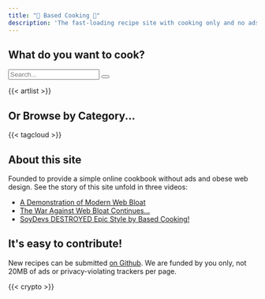 ```yaml
---
title: "🍲 Based Cooking 🍳"
description: 'The fast-loading recipe site with cooking only and no ads.'
---
```


## What do you want to cook?

<div class="search js-only">
  <input type="text" id="search" placeholder="Search...">
  <button id="clear-search">
    <svg xmlns="http://www.w3.org/2000/svg" class="ionicon" viewBox="0 0 512 512"><title>Backspace</title><path d="M135.19 390.14a28.79 28.79 0 0021.68 9.86h246.26A29 29 0 00432 371.13V140.87A29 29 0 00403.13 112H156.87a28.84 28.84 0 00-21.67 9.84v0L46.33 256l88.86 134.11z" fill="none" stroke="currentColor" stroke-linejoin="round" stroke-width="32"></path><path fill="none" stroke="currentColor" stroke-linecap="round" stroke-linejoin="round" stroke-width="32" d="M336.67 192.33L206.66 322.34M336.67 322.34L206.66 192.33M336.67 192.33L206.66 322.34M336.67 322.34L206.66 192.33"></path></svg>
  </button>
</div>

<script>
// @license magnet:?xt=urn:btih:5ac446d35272cc2e4e85e4325b146d0b7ca8f50c&dn=unlicense.txt Unlicense

document.addEventListener("DOMContentLoaded", () => {
  for (e of document.getElementsByClassName("js-only")) {
    e.classList.remove("js-only");
  }

  const recipes = document.querySelectorAll("#artlist li");
  const search = document.getElementById("search");
  const clearSearch = document.getElementById("clear-search");
  const artlist = document.getElementById("artlist");

  search.addEventListener("input", () => {
    // grab search input value
    const searchText = search.value.toLowerCase().trim();
    const searchTerms = searchText.split(" ");
    const hasFilter = searchText.length > 0;

    artlist.classList.toggle("list-searched", hasFilter);

    // for each recipe hide all but matched
    recipes.forEach(recipe => {
      const searchString = `${recipe.textContent} ${recipe.dataset.tags}`.toLowerCase();
      const isMatch = searchTerms.every(term => searchString.includes(term));

      recipe.hidden = !isMatch;
      recipe.classList.toggle("matched-recipe", hasFilter && isMatch);
    })
  })

  clearSearch.addEventListener("click", () => {
    search.value = "";
    recipes.forEach(recipe => {
      recipe.hidden = false;
      recipe.classList.remove("matched-recipe");
    })

    artlist.classList.remove("list-searched");
  })
})
// @license-end
</script>

{{< artlist >}}

## Or Browse by Category...

{{< tagcloud >}}

## About this site

Founded to provide a simple online cookbook without ads and obese web design.
See the story of this site unfold in three videos:

- [A Demonstration of Modern Web Bloat](https://odysee.com/@Luke:7/a-demonstration-of-modern-web-bloat:f)
- [The War Against Web Bloat Continues...](https://odysee.com/@Luke:7/the-war-against-web-bloat-continues...:a)
- [SoyDevs DESTROYED Epic Style by Based Cooking!](https://odysee.com/@Luke:7/soydevs-destroyed-epic-style-by-based:6)

## It's easy to contribute!

New recipes can be submitted [on Github](https://github.com/lukesmithxyz/based.cooking).
We are funded by you only, not 20MB of ads or privacy-violating trackers per page.

{{< crypto >}}
